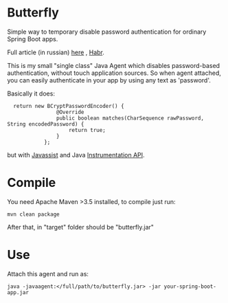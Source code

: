 # Butterfly
Simple way to temporary disable password authentication for ordinary Spring Boot apps.

Full article (in russian) [here](https://blog.0x08.ru/knife-for-jira-bypass-password-check) , [Habr](https://habr.com/ru/articles/823100/). 


This is my small "single class" Java Agent which disables password-based authentication, without touch application sources.
So when agent attached, you can easily authenticate in your app by using any text as 'password'.

Basically it does:

```
  return new BCryptPasswordEncoder() {
                @Override
                public boolean matches(CharSequence rawPassword, String encodedPassword) {
                    return true;
                }
            };
```
but with [Javassist](https://www.javassist.org/) and Java [Instrumentation API](https://docs.oracle.com/en/java/javase/11/docs/api/java.instrument/java/lang/instrument/Instrumentation.html).

# Compile
You need Apache Maven >3.5 installed, to compile just run:
```
mvn clean package
```
After that, in "target" folder should be "butterfly.jar"

# Use

Attach this agent and run as:
```
java -javaagent:</full/path/to/butterfly.jar> -jar your-spring-boot-app.jar
```


